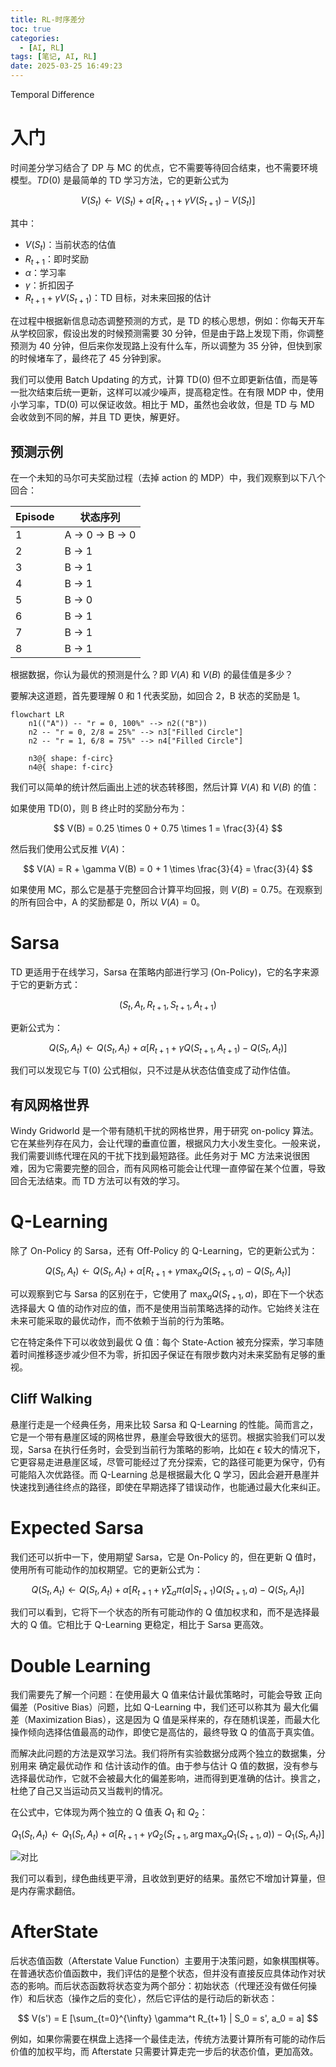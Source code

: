```yaml
---
title: RL-时序差分
toc: true
categories:
  - [AI, RL]
tags: [笔记, AI, RL]
date: 2025-03-25 16:49:23
---
```


Temporal Difference

<!-- more -->

# 入门

时间差分学习结合了 DP 与 MC 的优点，它不需要等待回合结束，也不需要环境模型。$TD(0)$ 是最简单的 TD 学习方法，它的更新公式为

$$
V(S_t) \leftarrow V(S_t) + \alpha [R_{t+1} + \gamma V(S_{t+1}) - V(S_t)]
$$

其中：

- $V(S_t)$：当前状态的估值
- $R_{t+1}$：即时奖励
- $\alpha$：学习率
- $\gamma$：折扣因子
- $R_{t+1} + \gamma V(S_{t+1})$：TD 目标，对未来回报的估计

在过程中根据新信息动态调整预测的方式，是 TD 的核心思想，例如：你每天开车从学校回家，假设出发的时候预测需要 30 分钟，但是由于路上发现下雨，你调整预测为 40 分钟，但后来你发现路上没有什么车，所以调整为 35 分钟，但快到家的时候堵车了，最终花了 45 分钟到家。

我们可以使用 Batch Updating 的方式，计算 TD(0) 但不立即更新估值，而是等一批次结束后统一更新，这样可以减少噪声，提高稳定性。在有限 MDP 中，使用小学习率，TD(0) 可以保证收敛。相比于 MD，虽然也会收敛，但是 TD 与 MD 会收敛到不同的解，并且 TD 更快，解更好。

## 预测示例

在一个未知的马尔可夫奖励过程（去掉 action 的 MDP）中，我们观察到以下八个回合：

| Episode | 状态序列      |
| ------- | ------------- |
| 1       | A → 0 → B → 0 |
| 2       | B → 1         |
| 3       | B → 1         |
| 4       | B → 1         |
| 5       | B → 0         |
| 6       | B → 1         |
| 7       | B → 1         |
| 8       | B → 1         |

根据数据，你认为最优的预测是什么？即 $V(A)$ 和 $V(B)$ 的最佳值是多少？

要解决这道题，首先要理解 0 和 1 代表奖励，如回合 2，B 状态的奖励是 1。

```mermaid
flowchart LR
    n1(("A")) -- "r = 0, 100%" --> n2(("B"))
    n2 -- "r = 0, 2/8 = 25%" --> n3["Filled Circle"]
    n2 -- "r = 1, 6/8 = 75%" --> n4["Filled Circle"]

    n3@{ shape: f-circ}
    n4@{ shape: f-circ}
```

我们可以简单的统计然后画出上述的状态转移图，然后计算 $V(A)$ 和 $V(B)$ 的值：

如果使用 TD(0)，则 B 终止时的奖励分布为：

$$
V(B) = 0.25 \times 0 + 0.75 \times 1 = \frac{3}{4}
$$

然后我们使用公式反推 $V(A)$：

$$
V(A) = R + \gamma V(B) = 0 + 1 \times \frac{3}{4} = \frac{3}{4}
$$

如果使用 MC，那么它是基于完整回合计算平均回报，则 $V(B) = 0.75$。在观察到的所有回合中，A 的奖励都是 0，所以 $V(A) = 0$。

# Sarsa

TD 更适用于在线学习，Sarsa 在策略内部进行学习 (On-Policy)，它的名字来源于它的更新方式：

$$
(S_t, A_t, R_{t+1}, S_{t+1}, A_{t+1})
$$

更新公式为：

$$
Q(S_t, A_t) \leftarrow Q(S_t, A_t) + \alpha [R_{t+1} + \gamma Q(S_{t+1}, A_{t+1}) - Q(S_t, A_t)]
$$

我们可以发现它与 T(0) 公式相似，只不过是从状态估值变成了动作估值。

## 有风网格世界

Windy Gridworld 是一个带有随机干扰的网格世界，用于研究 on-policy 算法。它在某些列存在风力，会让代理的垂直位置，根据风力大小发生变化。一般来说，我们需要训练代理在风的干扰下找到最短路径。此任务对于 MC 方法来说很困难，因为它需要完整的回合，而有风网格可能会让代理一直停留在某个位置，导致回合无法结束。而 TD 方法可以有效的学习。

# Q-Learning

除了 On-Policy 的 Sarsa，还有 Off-Policy 的 Q-Learning，它的更新公式为：

$$
Q(S_t, A_t) \leftarrow Q(S_t, A_t) + \alpha [R_{t+1} + \gamma \max_a Q(S_{t+1}, a) - Q(S_t, A_t)]
$$

可以观察到它与 Sarsa 的区别在于，它使用了 $\max_a Q(S_{t+1}, a)$，即在下一个状态选择最大 Q 值的动作对应的值，而不是使用当前策略选择的动作。它始终关注在未来可能采取的最优动作，而不依赖于当前的行为策略。

它在特定条件下可以收敛到最优 Q 值：每个 State-Action 被充分探索，学习率随着时间推移逐步减少但不为零，折扣因子保证在有限步数内对未来奖励有足够的重视。

## Cliff Walking

悬崖行走是一个经典任务，用来比较 Sarsa 和 Q-Learning 的性能。简而言之，它是一个带有悬崖区域的网格世界，悬崖会导致很大的惩罚。根据实验我们可以发现，Sarsa 在执行任务时，会受到当前行为策略的影响，比如在 $\epsilon$ 较大的情况下，它更容易走进悬崖区域，尽管可能经过了充分探索，它的路径可能更为保守，仍有可能陷入次优路径。而 Q-Learning 总是根据最大化 Q 学习，因此会避开悬崖并快速找到通往终点的路径，即使在早期选择了错误动作，也能通过最大化来纠正。

# Expected Sarsa

我们还可以折中一下，使用期望 Sarsa，它是 On-Policy 的，但在更新 Q 值时，使用所有可能动作的加权期望。它的更新公式为：

$$
Q(S_t, A_t) \leftarrow Q(S_t, A_t) + \alpha [R_{t+1} + \gamma \sum_a \pi(a|S_{t+1}) Q(S_{t+1}, a) - Q(S_t, A_t)]
$$

我们可以看到，它将下一个状态的所有可能动作的 Q 值加权求和，而不是选择最大的 Q 值。它相比于 Q-Learning 更稳定，相比于 Sarsa 更高效。

# Double Learning

我们需要先了解一个问题：在使用最大 Q 值来估计最优策略时，可能会导致 正向偏差（Positive Bias）问题，比如 Q-Learning 中，我们还可以称其为 最大化偏差（Maximization Bias），这是因为 Q 值是采样来的，存在随机误差，而最大化操作倾向选择估值最高的动作，即使它是高估的，最终导致 Q 的值高于真实值。

而解决此问题的方法是双学习法。我们将所有实验数据分成两个独立的数据集，分别用来 确定最优动作 和 估计该动作的值。由于参与估计 Q 值的数据，没有参与选择最优动作，它就不会被最大化的偏差影响，进而得到更准确的估计。换言之，杜绝了自己又当运动员又当裁判的情况。

在公式中，它体现为两个独立的 Q 值表 $Q_1$ 和 $Q_2$：

$$
Q_1(S_t, A_t) \leftarrow Q_1(S_t, A_t) + \alpha [R_{t+1} + \gamma Q_2(S_{t+1}, \arg \max_a Q_1(S_{t+1}, a)) - Q_1(S_t, A_t)]
$$

![对比](double.png)

我们可以看到，绿色曲线更平滑，且收敛到更好的结果。虽然它不增加计算量，但是内存需求翻倍。

# AfterState

后状态值函数（Afterstate Value Function）主要用于决策问题，如象棋围棋等。在普通状态价值函数中，我们评估的是整个状态，但并没有直接反应具体动作对状态的影响。而后状态函数将状态变为两个部分：初始状态（代理还没有做任何操作）和后状态（操作之后的变化），然后它评估的是行动后的新状态：

$$
V(s') = E [\sum_{t=0}^{\infty} \gamma^t R_{t+1} | S_0 = s', a_0 = a]
$$

例如，如果你需要在棋盘上选择一个最佳走法，传统方法要计算所有可能的动作后价值的加权平均，而 Afterstate 只需要计算走完一步后的状态价值，更加高效。
